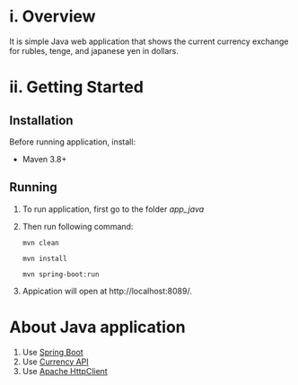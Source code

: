 # i. Overview
It is simple Java web application that shows the current currency exchange for rubles, tenge, and japanese yen in dollars.

# ii. Getting Started 
## Installation 
Before running application, install:
* Maven 3.8+

## Running
1. To run application, first go to the folder *app_java*
2. Then run following command:
    ```
    mvn clean 
    ```  
    ```
    mvn install 
    ```
    ```
    mvn spring-boot:run 
    ``` 

3. Appication will open at http://localhost:8089/.


# About Java application 

1. Use [Spring Boot](https://spring.io/projects/spring-boot/)
2. Use [Currency API](https://currency.getgeoapi.com/)
3. Use [Apache HttpClient](https://mvnrepository.com/artifact/org.apache.httpcomponents/httpclient)


